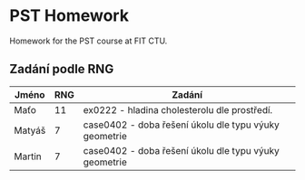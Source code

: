 # PST Homework
Homework for the PST course at FIT CTU.

## Zadání podle RNG

| Jméno  | RNG | Zadání                                                |
|--------|-----|-------------------------------------------------------|
| Maťo   | 11  | ex0222 - hladina cholesterolu dle prostředí.          |
| Matyáš | 7   | case0402 - doba řešení úkolu dle typu výuky geometrie |
| Martin | 7   | case0402 - doba řešení úkolu dle typu výuky geometrie |

